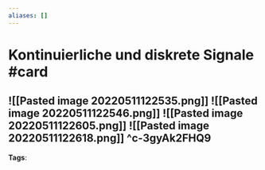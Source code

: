 ```yaml
---
aliases: []
---
```


# Kontinuierliche und diskrete Signale #card
![[Pasted image 20220511122535.png]]
![[Pasted image 20220511122546.png]]
![[Pasted image 20220511122605.png]]
![[Pasted image 20220511122618.png]]
^c-3gyAk2FHQ9
---
**Tags**: 
